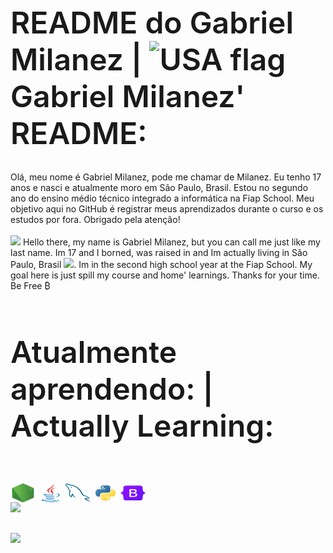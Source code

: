 <h1 style="font-size: 3rem; font-family: 'Inter', sans-serif; font-weight: 600;">
  README do Gabriel Milanez | <img src="https://flagcdn.com/w40/us.png" width="24" alt="USA flag"> Gabriel Milanez' README:
</h1>

<p>
  Olá, meu nome é Gabriel Milanez, pode me chamar de Milanez. Eu tenho 17 anos e nasci e atualmente moro em São Paulo, Brasil. Estou no segundo ano do ensino médio técnico integrado a informática na Fiap School. Meu objetivo aqui no GitHub é registrar meus aprendizados durante o curso e os estudos por fora. Obrigado pela atenção! <br><br>
<img src="https://flagcdn.com/w40/us.png" width="20"> Hello there, my name is Gabriel Milanez, but you can call me just like my last name. Im 17 and I borned, was raised in and Im actually living in São Paulo, Brasil <img src="https://flagcdn.com/w40/br.png" width="20">. Im in the second high school year at the Fiap School. My goal here is just spill my course and home' learnings. Thanks for your time. Be Free ₿
</p>
<h4 style="font-size: 3rem; font-family: 'Inter', sans-serif; font-weight: 600;">
  Atualmente aprendendo: | Actually Learning:
</h4>

<div style="display">
  <img align="center" alt="gmilanezz-nodejs" height="30" width="40" src="https://raw.githubusercontent.com/devicons/devicon/master/icons/nodejs/nodejs-original.svg">
  <img align="center" alt="gmilanezz-java" height="30" width="40" src="https://raw.githubusercontent.com/devicons/devicon/master/icons/java/java-original.svg">
  <img align="center" alt="gmilanezz-sql" height="30" width="40" src="https://raw.githubusercontent.com/devicons/devicon/master/icons/mysql/mysql-original.svg">
  <img align="center" alt="gmilanezz-phyton" height="30" width="40" src="https://raw.githubusercontent.com/devicons/devicon/master/icons/python/python-original.svg">
  <img align="center" alt="gmilanezz-bootstrap" height="30" width="40" src="https://raw.githubusercontent.com/devicons/devicon/master/icons/bootstrap/bootstrap-original.svg">
</div>

 <img height="180em" src="https://github-readme-stats.vercel.app/api/top-langs/?username=gmilanezz&layout=compact&langs_count=7&theme=default&bg_color=000000&bg_opacity=10%&title_color=FFF&text_color=FFF&icon_color=00ff00&hide_border=true&border_radius=7.5&margin-right=300px"/>
  </div>

##

<div> 
  <a href="https://www.linkedin.com/in/gabrielmilanez" target="_blank">
    <img src="https://img.shields.io/badge/-LinkedIn-%230077B5?style=for-the-badge&logo=linkedin&logoColor=white" target="_blank">
  </a>

